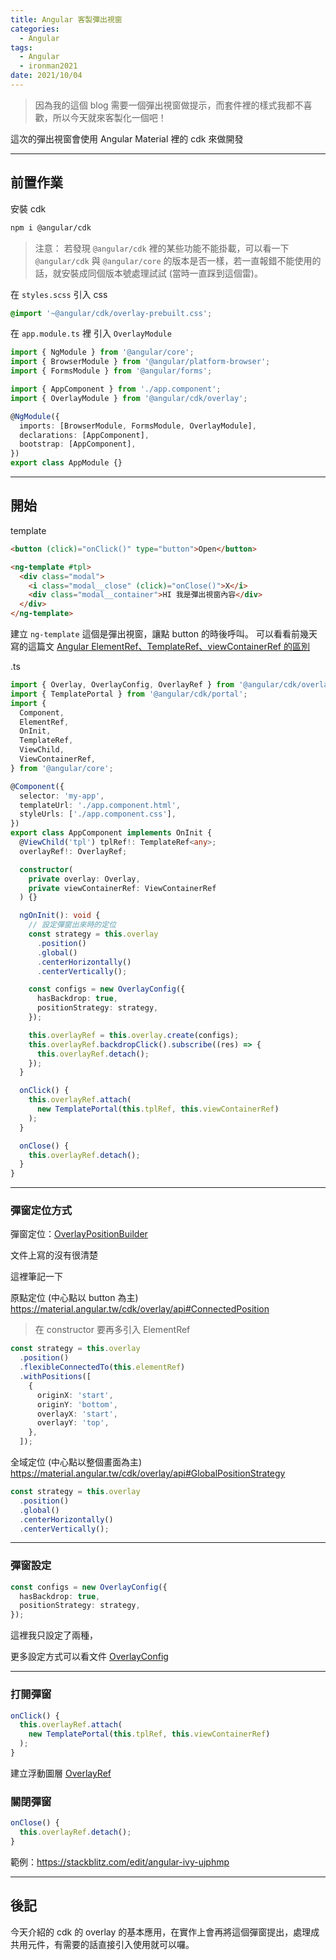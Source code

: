 ```yaml
---
title: Angular 客製彈出視窗
categories:
  - Angular
tags:
  - Angular
  - ironman2021
date: 2021/10/04
---
```


> 因為我的這個 blog 需要一個彈出視窗做提示，而套件裡的樣式我都不喜歡，所以今天就來客製化一個吧！

這次的彈出視窗會使用 Angular Material 裡的 cdk 來做開發

---

## 前置作業

安裝 cdk

```bash
npm i @angular/cdk
```

> 注意： 若發現 `@angular/cdk` 裡的某些功能不能掛載，可以看一下 `@angular/cdk` 與 `@angular/core` 的版本是否一樣，若一直報錯不能使用的話，就安裝成同個版本號處理試試 (當時一直踩到這個雷)。

在 `styles.scss` 引入 css

```css
@import '~@angular/cdk/overlay-prebuilt.css';
```

在 `app.module.ts` 裡 引入 `OverlayModule`

```ts
import { NgModule } from '@angular/core';
import { BrowserModule } from '@angular/platform-browser';
import { FormsModule } from '@angular/forms';

import { AppComponent } from './app.component';
import { OverlayModule } from '@angular/cdk/overlay';

@NgModule({
  imports: [BrowserModule, FormsModule, OverlayModule],
  declarations: [AppComponent],
  bootstrap: [AppComponent],
})
export class AppModule {}
```

---

## 開始

template

```html
<button (click)="onClick()" type="button">Open</button>

<ng-template #tpl>
  <div class="modal">
    <i class="modal__close" (click)="onClose()">X</i>
    <div class="modal__container">HI 我是彈出視窗內容</div>
  </div>
</ng-template>
```

建立 `ng-template` 這個是彈出視窗，讓點 button 的時後呼叫。
可以看看前幾天寫的這篇文 [Angular ElementRef、TemplateRef、viewContainerRef 的區別](https://ithelp.ithome.com.tw/articles/10273658)

.ts

```ts
import { Overlay, OverlayConfig, OverlayRef } from '@angular/cdk/overlay';
import { TemplatePortal } from '@angular/cdk/portal';
import {
  Component,
  ElementRef,
  OnInit,
  TemplateRef,
  ViewChild,
  ViewContainerRef,
} from '@angular/core';

@Component({
  selector: 'my-app',
  templateUrl: './app.component.html',
  styleUrls: ['./app.component.css'],
})
export class AppComponent implements OnInit {
  @ViewChild('tpl') tplRef!: TemplateRef<any>;
  overlayRef!: OverlayRef;

  constructor(
    private overlay: Overlay,
    private viewContainerRef: ViewContainerRef
  ) {}

  ngOnInit(): void {
    // 設定彈窗出來時的定位
    const strategy = this.overlay
      .position()
      .global()
      .centerHorizontally()
      .centerVertically();

    const configs = new OverlayConfig({
      hasBackdrop: true,
      positionStrategy: strategy,
    });

    this.overlayRef = this.overlay.create(configs);
    this.overlayRef.backdropClick().subscribe((res) => {
      this.overlayRef.detach();
    });
  }

  onClick() {
    this.overlayRef.attach(
      new TemplatePortal(this.tplRef, this.viewContainerRef)
    );
  }

  onClose() {
    this.overlayRef.detach();
  }
}
```

---

### 彈窗定位方式

彈窗定位：[OverlayPositionBuilder](https://material.angular.tw/cdk/overlay/api#OverlayPositionBuilder)

文件上寫的沒有很清楚

這裡筆記一下

原點定位 (中心點以 button 為主) https://material.angular.tw/cdk/overlay/api#ConnectedPosition

> 在 constructor 要再多引入 ElementRef

```ts
const strategy = this.overlay
  .position()
  .flexibleConnectedTo(this.elementRef)
  .withPositions([
    {
      originX: 'start',
      originY: 'bottom',
      overlayX: 'start',
      overlayY: 'top',
    },
  ]);
```

全域定位 (中心點以整個畫面為主) https://material.angular.tw/cdk/overlay/api#GlobalPositionStrategy

```ts
const strategy = this.overlay
  .position()
  .global()
  .centerHorizontally()
  .centerVertically();
```

---

### 彈窗設定

```ts
const configs = new OverlayConfig({
  hasBackdrop: true,
  positionStrategy: strategy,
});
```

這裡我只設定了兩種，

更多設定方式可以看文件 [OverlayConfig](https://material.angular.tw/cdk/overlay/api#OverlayConfig)

---

### 打開彈窗

```ts
onClick() {
  this.overlayRef.attach(
    new TemplatePortal(this.tplRef, this.viewContainerRef)
  );
}
```

建立浮動圖層 [OverlayRef](https://material.angular.tw/cdk/overlay/api#OverlayRef)

### 關閉彈窗

```ts
onClose() {
  this.overlayRef.detach();
}
```

範例：https://stackblitz.com/edit/angular-ivy-ujphmp

---

## 後記

今天介紹的 cdk 的 overlay 的基本應用，在實作上會再將這個彈窗提出，處理成共用元件，有需要的話直接引入使用就可以囉。

<!-- https://mainawycliffe.dev/blog/how-to-build-a-reusable-modal-overlay-dialog-using-angular-cdk -->
